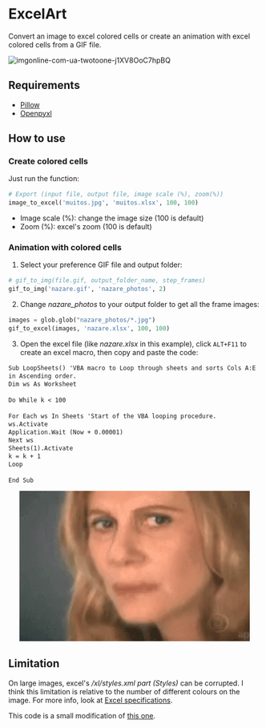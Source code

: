 # ExcelArt
Convert an image to excel colored cells or create an animation with excel colored cells from a GIF file. 

![imgonline-com-ua-twotoone-j1XV8OoC7hpBQ](https://user-images.githubusercontent.com/56649205/81574966-dd861080-937c-11ea-94d5-1158b6c81acb.jpg)

## Requirements
* [Pillow](https://pillow.readthedocs.io/en/stable/)
* [Openpyxl](https://openpyxl.readthedocs.io/en/stable/)


## How to use
### Create colored cells
Just run the function:
```Python
# Export (input file, output file, image scale (%), zoom(%))
image_to_excel('muitos.jpg', 'muitos.xlsx', 100, 100)
```
- Image scale (%): change the image size (100 is default)
- Zoom (%): excel's zoom (100 is default)

### Animation with colored cells
1) Select your preference GIF file and output folder:
```Python
# gif_to_img(file.gif, output_folder_name, step_frames) 
gif_to_img('nazare.gif', 'nazare_photos', 2)
```

2) Change *nazare_photos* to your output folder to get all the frame images:
```Python
images = glob.glob("nazare_photos/*.jpg")
gif_to_excel(images, 'nazare.xlsx', 100, 100)
```

3) Open the excel file (like *nazare.xlsx* in this example), click `ALT+F11` to create an excel macro, then copy and paste the code:
```VBA
Sub LoopSheets() 'VBA macro to Loop through sheets and sorts Cols A:E in Ascending order.
Dim ws As Worksheet

Do While k < 100

For Each ws In Sheets 'Start of the VBA looping procedure.
ws.Activate
Application.Wait (Now + 0.00001)
Next ws
Sheets(1).Activate
k = k + 1
Loop

End Sub
```

<p align="center">
  <img width="460" height="300" src="https://github.com/luiseduardobr1/ExcelArt/blob/master/nazare.gif?raw=true">
</p>

## Limitation
On large images, excel's */xl/styles.xml part (Styles)* can be corrupted. I think this limitation is relative to the number of different colours on the image. For more info, look at [Excel specifications](https://support.office.com/en-ie/article/excel-specifications-and-limits-1672b34d-7043-467e-8e27-269d656771c3).

This code is a small modification of [this one](https://github.com/joelibaceta/pix-to-xls). 

